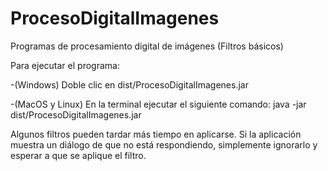 # ProcesoDigitalImagenes
Programas de procesamiento digital de imágenes (Filtros básicos)

Para ejecutar el programa:

-(Windows)
	Doble clic en dist/ProcesoDigitalImagenes.jar

-(MacOS y Linux)
	En la terminal ejecutar el siguiente comando:
	java -jar dist/ProcesoDigitalImagenes.jar

Algunos filtros pueden tardar más tiempo en aplicarse. Si la aplicación muestra un diálogo de que no está respondiendo, simplemente ignorarlo y esperar a que se aplique el filtro.
